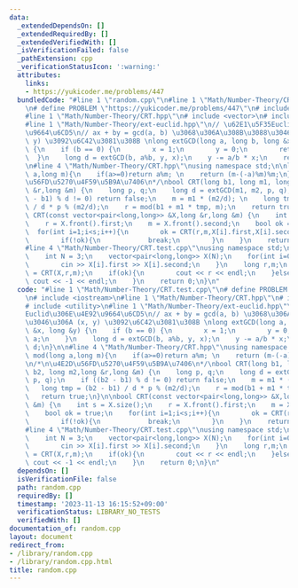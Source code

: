 ```yaml
---
data:
  _extendedDependsOn: []
  _extendedRequiredBy: []
  _extendedVerifiedWith: []
  _isVerificationFailed: false
  _pathExtension: cpp
  _verificationStatusIcon: ':warning:'
  attributes:
    links:
    - https://yukicoder.me/problems/447
  bundledCode: "#line 1 \"random.cpp\"\n#line 1 \"Math/Number-Theory/CRT.test.cpp\"\
    \n# define PROBLEM \"https://yukicoder.me/problems/447\"\n# include <iostream>\n\
    #line 1 \"Math/Number-Theory/CRT.hpp\"\n# include <vector>\n# include <utility>\n\
    #line 1 \"Math/Number-Theory/ext-euclid.hpp\"\n// \u62E1\u5F35Euclid\u306E\u4E92\
    \u9664\u6CD5\n// ax + by = gcd(a, b) \u3068\u306A\u308B\u3088\u3046\u306A (x,\
    \ y) \u3092\u6C42\u3081\u308B \nlong extGCD(long a, long b, long &x, long &y)\
    \ {\n    if (b == 0) {\n        x = 1;\n        y = 0;\n        return a;\n  \
    \  }\n    long d = extGCD(b, a%b, y, x);\n    y -= a/b * x;\n    return d;\n}\n\
    \n#line 4 \"Math/Number-Theory/CRT.hpp\"\nusing namespace std;\n\nlong mod(long\
    \ a,long m){\n    if(a>=0)return a%m; \n    return (m-(-a)%m)%m;\n}\n\n/*\n\u4E2D\
    \u56FD\u5270\u4F59\u5B9A\u7406\n*/\nbool CRT(long b1, long m1, long b2, long m2,long\
    \ &r,long &m) {\n    long p, q;\n    long d = extGCD(m1, m2, p, q);\n    if ((b2\
    \ - b1) % d != 0) return false;\n    m = m1 * (m2/d); \n    long tmp = (b2 - b1)\
    \ / d * p % (m2/d);\n    r = mod(b1 + m1 * tmp, m);\n    return true;\n}\n\nbool\
    \ CRT(const vector<pair<long,long>> &X,long &r,long &m) {\n    int s = X.size();\n\
    \    r = X.front().first;\n    m = X.front().second;\n    bool ok = true;\n  \
    \  for(int i=1;i<s;i++){\n        ok = CRT(r,m,X[i].first,X[i].second,r,m);\n\
    \        if(!ok){\n            break;\n        }\n    }\n    return ok;\n}\n\n\
    #line 4 \"Math/Number-Theory/CRT.test.cpp\"\nusing namespace std;\n\nint main(){\n\
    \    int N = 3;\n    vector<pair<long,long>> X(N);\n    for(int i=0;i<N;i++){\n\
    \        cin >> X[i].first >> X[i].second;\n    }\n    long r,m;\n    bool ok\
    \ = CRT(X,r,m);\n    if(ok){\n        cout << r << endl;\n    }else{\n       \
    \ cout << -1 << endl;\n    }\n    return 0;\n}\n"
  code: "#line 1 \"Math/Number-Theory/CRT.test.cpp\"\n# define PROBLEM \"https://yukicoder.me/problems/447\"\
    \n# include <iostream>\n#line 1 \"Math/Number-Theory/CRT.hpp\"\n# include <vector>\n\
    # include <utility>\n#line 1 \"Math/Number-Theory/ext-euclid.hpp\"\n// \u62E1\u5F35\
    Euclid\u306E\u4E92\u9664\u6CD5\n// ax + by = gcd(a, b) \u3068\u306A\u308B\u3088\
    \u3046\u306A (x, y) \u3092\u6C42\u3081\u308B \nlong extGCD(long a, long b, long\
    \ &x, long &y) {\n    if (b == 0) {\n        x = 1;\n        y = 0;\n        return\
    \ a;\n    }\n    long d = extGCD(b, a%b, y, x);\n    y -= a/b * x;\n    return\
    \ d;\n}\n\n#line 4 \"Math/Number-Theory/CRT.hpp\"\nusing namespace std;\n\nlong\
    \ mod(long a,long m){\n    if(a>=0)return a%m; \n    return (m-(-a)%m)%m;\n}\n\
    \n/*\n\u4E2D\u56FD\u5270\u4F59\u5B9A\u7406\n*/\nbool CRT(long b1, long m1, long\
    \ b2, long m2,long &r,long &m) {\n    long p, q;\n    long d = extGCD(m1, m2,\
    \ p, q);\n    if ((b2 - b1) % d != 0) return false;\n    m = m1 * (m2/d); \n \
    \   long tmp = (b2 - b1) / d * p % (m2/d);\n    r = mod(b1 + m1 * tmp, m);\n \
    \   return true;\n}\n\nbool CRT(const vector<pair<long,long>> &X,long &r,long\
    \ &m) {\n    int s = X.size();\n    r = X.front().first;\n    m = X.front().second;\n\
    \    bool ok = true;\n    for(int i=1;i<s;i++){\n        ok = CRT(r,m,X[i].first,X[i].second,r,m);\n\
    \        if(!ok){\n            break;\n        }\n    }\n    return ok;\n}\n\n\
    #line 4 \"Math/Number-Theory/CRT.test.cpp\"\nusing namespace std;\n\nint main(){\n\
    \    int N = 3;\n    vector<pair<long,long>> X(N);\n    for(int i=0;i<N;i++){\n\
    \        cin >> X[i].first >> X[i].second;\n    }\n    long r,m;\n    bool ok\
    \ = CRT(X,r,m);\n    if(ok){\n        cout << r << endl;\n    }else{\n       \
    \ cout << -1 << endl;\n    }\n    return 0;\n}\n"
  dependsOn: []
  isVerificationFile: false
  path: random.cpp
  requiredBy: []
  timestamp: '2023-11-13 16:15:52+09:00'
  verificationStatus: LIBRARY_NO_TESTS
  verifiedWith: []
documentation_of: random.cpp
layout: document
redirect_from:
- /library/random.cpp
- /library/random.cpp.html
title: random.cpp
---
```


